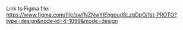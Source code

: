 Link to Figma file: https://www.figma.com/file/swfNZNwYIEhgoud8LzqDpO/1st-PROTO?type=design&node-id=4-1099&mode=design
